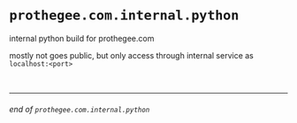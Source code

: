 # `prothegee.com.internal.python`

internal python build for prothegee.com

mostly not goes public, but only access through internal service as `localhost:<port>`

<br>

---

###### end of `prothegee.com.internal.python`
